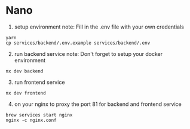 # Nano

1. setup environment
note: Fill in the .env file with your own credentials
```
yarn 
cp services/backend/.env.example services/backend/.env
```


2. run backend service
note: Don't forget to setup your docker environment
```
nx dev backend
```

3. run frontend service
```
nx dev frontend
```

4. on your nginx to proxy the port 81 for backend and frontend service
```
brew services start nginx
nginx -c nginx.conf
```
